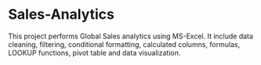 # Sales-Analytics
This project performs Global Sales analytics using MS-Excel. It include data cleaning, filtering, conditional formatting, calculated columns, formulas, LOOKUP functions, pivot table and data visualization.
